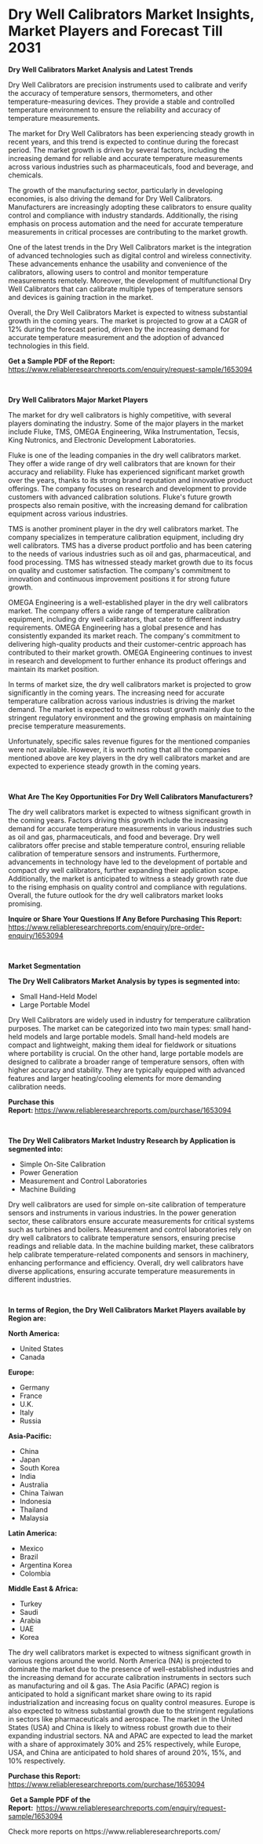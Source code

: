 <p><h1>Dry Well Calibrators Market Insights, Market Players and Forecast Till 2031</h1></p><p><strong>Dry Well Calibrators Market Analysis and Latest Trends</strong></p>
<p><p>Dry Well Calibrators are precision instruments used to calibrate and verify the accuracy of temperature sensors, thermometers, and other temperature-measuring devices. They provide a stable and controlled temperature environment to ensure the reliability and accuracy of temperature measurements.</p><p>The market for Dry Well Calibrators has been experiencing steady growth in recent years, and this trend is expected to continue during the forecast period. The market growth is driven by several factors, including the increasing demand for reliable and accurate temperature measurements across various industries such as pharmaceuticals, food and beverage, and chemicals.</p><p>The growth of the manufacturing sector, particularly in developing economies, is also driving the demand for Dry Well Calibrators. Manufacturers are increasingly adopting these calibrators to ensure quality control and compliance with industry standards. Additionally, the rising emphasis on process automation and the need for accurate temperature measurements in critical processes are contributing to the market growth.</p><p>One of the latest trends in the Dry Well Calibrators market is the integration of advanced technologies such as digital control and wireless connectivity. These advancements enhance the usability and convenience of the calibrators, allowing users to control and monitor temperature measurements remotely. Moreover, the development of multifunctional Dry Well Calibrators that can calibrate multiple types of temperature sensors and devices is gaining traction in the market.</p><p>Overall, the Dry Well Calibrators Market is expected to witness substantial growth in the coming years. The market is projected to grow at a CAGR of 12% during the forecast period, driven by the increasing demand for accurate temperature measurement and the adoption of advanced technologies in this field.</p></p>
<p><strong>Get a Sample PDF of the Report:&nbsp;</strong> <a href="https://www.reliableresearchreports.com/enquiry/request-sample/1653094">https://www.reliableresearchreports.com/enquiry/request-sample/1653094</a></p>
<p>&nbsp;</p>
<p><strong>Dry Well Calibrators Major Market Players</strong></p>
<p><p>The market for dry well calibrators is highly competitive, with several players dominating the industry. Some of the major players in the market include Fluke, TMS, OMEGA Engineering, Wika Instrumentation, Tecsis, King Nutronics, and Electronic Development Laboratories.</p><p>Fluke is one of the leading companies in the dry well calibrators market. They offer a wide range of dry well calibrators that are known for their accuracy and reliability. Fluke has experienced significant market growth over the years, thanks to its strong brand reputation and innovative product offerings. The company focuses on research and development to provide customers with advanced calibration solutions. Fluke's future growth prospects also remain positive, with the increasing demand for calibration equipment across various industries.</p><p>TMS is another prominent player in the dry well calibrators market. The company specializes in temperature calibration equipment, including dry well calibrators. TMS has a diverse product portfolio and has been catering to the needs of various industries such as oil and gas, pharmaceutical, and food processing. TMS has witnessed steady market growth due to its focus on quality and customer satisfaction. The company's commitment to innovation and continuous improvement positions it for strong future growth.</p><p>OMEGA Engineering is a well-established player in the dry well calibrators market. The company offers a wide range of temperature calibration equipment, including dry well calibrators, that cater to different industry requirements. OMEGA Engineering has a global presence and has consistently expanded its market reach. The company's commitment to delivering high-quality products and their customer-centric approach has contributed to their market growth. OMEGA Engineering continues to invest in research and development to further enhance its product offerings and maintain its market position.</p><p>In terms of market size, the dry well calibrators market is projected to grow significantly in the coming years. The increasing need for accurate temperature calibration across various industries is driving the market demand. The market is expected to witness robust growth mainly due to the stringent regulatory environment and the growing emphasis on maintaining precise temperature measurements.</p><p>Unfortunately, specific sales revenue figures for the mentioned companies were not available. However, it is worth noting that all the companies mentioned above are key players in the dry well calibrators market and are expected to experience steady growth in the coming years.</p></p>
<p>&nbsp;</p>
<p><strong>What Are The Key Opportunities For Dry Well Calibrators Manufacturers?</strong></p>
<p><p>The dry well calibrators market is expected to witness significant growth in the coming years. Factors driving this growth include the increasing demand for accurate temperature measurements in various industries such as oil and gas, pharmaceuticals, and food and beverage. Dry well calibrators offer precise and stable temperature control, ensuring reliable calibration of temperature sensors and instruments. Furthermore, advancements in technology have led to the development of portable and compact dry well calibrators, further expanding their application scope. Additionally, the market is anticipated to witness a steady growth rate due to the rising emphasis on quality control and compliance with regulations. Overall, the future outlook for the dry well calibrators market looks promising.</p></p>
<p><strong>Inquire or Share Your Questions If Any Before Purchasing This Report:</strong> <a href="https://www.reliableresearchreports.com/enquiry/pre-order-enquiry/1653094">https://www.reliableresearchreports.com/enquiry/pre-order-enquiry/1653094</a></p>
<p>&nbsp;</p>
<p><strong>Market Segmentation</strong></p>
<p><strong>The Dry Well Calibrators Market Analysis by types is segmented into:</strong></p>
<p><ul><li>Small Hand-Held Model</li><li>Large Portable Model</li></ul></p>
<p><p>Dry Well Calibrators are widely used in industry for temperature calibration purposes. The market can be categorized into two main types: small hand-held models and large portable models. Small hand-held models are compact and lightweight, making them ideal for fieldwork or situations where portability is crucial. On the other hand, large portable models are designed to calibrate a broader range of temperature sensors, often with higher accuracy and stability. They are typically equipped with advanced features and larger heating/cooling elements for more demanding calibration needs.</p></p>
<p><strong>Purchase this Report:&nbsp;</strong><a href="https://www.reliableresearchreports.com/purchase/1653094">https://www.reliableresearchreports.com/purchase/1653094</a></p>
<p>&nbsp;</p>
<p><strong>The Dry Well Calibrators Market Industry Research by Application is segmented into:</strong></p>
<p><ul><li>Simple On-Site Calibration</li><li>Power Generation</li><li>Measurement and Control Laboratories</li><li>Machine Building</li></ul></p>
<p><p>Dry well calibrators are used for simple on-site calibration of temperature sensors and instruments in various industries. In the power generation sector, these calibrators ensure accurate measurements for critical systems such as turbines and boilers. Measurement and control laboratories rely on dry well calibrators to calibrate temperature sensors, ensuring precise readings and reliable data. In the machine building market, these calibrators help calibrate temperature-related components and sensors in machinery, enhancing performance and efficiency. Overall, dry well calibrators have diverse applications, ensuring accurate temperature measurements in different industries.</p></p>
<p>&nbsp;</p>
<p><strong>In terms of Region, the Dry Well Calibrators Market Players available by Region are:</strong></p>
<p>
    <p> <strong> North America: </strong>
        <ul>
            <li>United States</li>
            <li>Canada</li>
        </ul>
        </p> 
    <p> <strong> Europe: </strong>
        <ul>
            <li>Germany</li>
            <li>France</li>
            <li>U.K.</li>
            <li>Italy</li>
            <li>Russia</li>
        </ul>
        </p> 
    <p> <strong> Asia-Pacific: </strong>
        <ul>
            <li>China</li>
            <li>Japan</li>
            <li>South Korea</li>
            <li>India</li>
            <li>Australia</li>
            <li>China Taiwan</li>
            <li>Indonesia</li>
            <li>Thailand</li>
            <li>Malaysia</li>
        </ul>
        </p> 
    <p> <strong> Latin America: </strong>
        <ul>
            <li>Mexico</li>
            <li>Brazil</li>
            <li>Argentina Korea</li>
            <li>Colombia</li>
        </ul>
        </p> 
    <p> <strong> Middle East & Africa: </strong>
        <ul>
            <li>Turkey</li>
            <li>Saudi</li>
            <li>Arabia</li>
            <li>UAE</li>
            <li>Korea</li>
        </ul>
    </p>
    </p>
<p><p>The dry well calibrators market is expected to witness significant growth in various regions around the world. North America (NA) is projected to dominate the market due to the presence of well-established industries and the increasing demand for accurate calibration instruments in sectors such as manufacturing and oil & gas. The Asia Pacific (APAC) region is anticipated to hold a significant market share owing to its rapid industrialization and increasing focus on quality control measures. Europe is also expected to witness substantial growth due to the stringent regulations in sectors like pharmaceuticals and aerospace. The market in the United States (USA) and China is likely to witness robust growth due to their expanding industrial sectors. NA and APAC are expected to lead the market with a share of approximately 30% and 25% respectively, while Europe, USA, and China are anticipated to hold shares of around 20%, 15%, and 10% respectively.</p></p>
<p><strong>Purchase this Report: </strong><a href="https://www.reliableresearchreports.com/purchase/1653094">https://www.reliableresearchreports.com/purchase/1653094</a></p>
<p>&nbsp;<strong>Get a Sample PDF of the Report:&nbsp;&nbsp;</strong><a href="https://www.reliableresearchreports.com/enquiry/request-sample/1653094">https://www.reliableresearchreports.com/enquiry/request-sample/1653094</a></p>
<p><strong></strong></p>
<p>Check more reports on https://www.reliableresearchreports.com/</p>